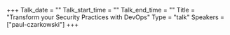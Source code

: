 +++
Talk_date = ""
Talk_start_time = ""
Talk_end_time = ""
Title = "Transform your Security Practices with DevOps"
Type = "talk"
Speakers = ["paul-czarkowski"]
+++


